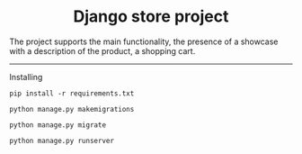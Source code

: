<h1 align="center">Django store project</h1>

The project supports the main functionality, the presence of a showcase with a description of the product, a shopping cart.
___
Installing

``pip install -r requirements.txt``

``python manage.py makemigrations``

``python manage.py migrate``

``python manage.py runserver``
